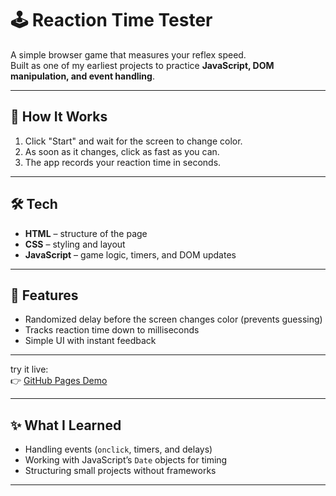 # 🕹 Reaction Time Tester

A simple browser game that measures your reflex speed.  
Built as one of my earliest projects to practice **JavaScript, DOM manipulation, and event handling**.

---

## 🚀 How It Works
1. Click "Start" and wait for the screen to change color.
2. As soon as it changes, click as fast as you can.
3. The app records your reaction time in seconds.
---

## 🛠 Tech
- **HTML** – structure of the page  
- **CSS** – styling and layout  
- **JavaScript** – game logic, timers, and DOM updates  

---

## 📂 Features
- Randomized delay before the screen changes color (prevents guessing)  
- Tracks reaction time down to milliseconds  
- Simple UI with instant feedback  

---
try it live:  
👉 [GitHub Pages Demo](https://aydinm1.github.io/reactiontime/)

---

## ✨ What I Learned
- Handling events (`onclick`, timers, and delays)  
- Working with JavaScript’s `Date` objects for timing  
- Structuring small projects without frameworks  

---

